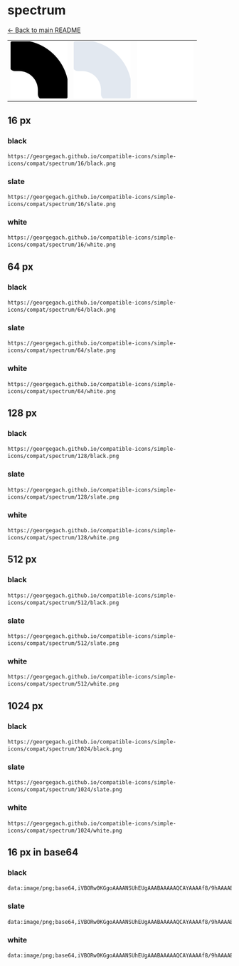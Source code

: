 # spectrum

[← Back to main README](../../README.md)

<table><tr>
  <td><img src="./128/black.png" width="128" alt="spectrum black icon" /></td>
  <td><img src="./128/slate.png" width="128" alt="spectrum slate icon" /></td>
  <td><img src="./128/white.png" width="128" alt="spectrum white icon" /></td>
</tr></table>

## 16 px

### black
```
https://georgegach.github.io/compatible-icons/simple-icons/compat/spectrum/16/black.png
```

### slate
```
https://georgegach.github.io/compatible-icons/simple-icons/compat/spectrum/16/slate.png
```

### white
```
https://georgegach.github.io/compatible-icons/simple-icons/compat/spectrum/16/white.png
```

## 64 px

### black
```
https://georgegach.github.io/compatible-icons/simple-icons/compat/spectrum/64/black.png
```

### slate
```
https://georgegach.github.io/compatible-icons/simple-icons/compat/spectrum/64/slate.png
```

### white
```
https://georgegach.github.io/compatible-icons/simple-icons/compat/spectrum/64/white.png
```

## 128 px

### black
```
https://georgegach.github.io/compatible-icons/simple-icons/compat/spectrum/128/black.png
```

### slate
```
https://georgegach.github.io/compatible-icons/simple-icons/compat/spectrum/128/slate.png
```

### white
```
https://georgegach.github.io/compatible-icons/simple-icons/compat/spectrum/128/white.png
```

## 512 px

### black
```
https://georgegach.github.io/compatible-icons/simple-icons/compat/spectrum/512/black.png
```

### slate
```
https://georgegach.github.io/compatible-icons/simple-icons/compat/spectrum/512/slate.png
```

### white
```
https://georgegach.github.io/compatible-icons/simple-icons/compat/spectrum/512/white.png
```

## 1024 px

### black
```
https://georgegach.github.io/compatible-icons/simple-icons/compat/spectrum/1024/black.png
```

### slate
```
https://georgegach.github.io/compatible-icons/simple-icons/compat/spectrum/1024/slate.png
```

### white
```
https://georgegach.github.io/compatible-icons/simple-icons/compat/spectrum/1024/white.png
```

## 16 px in base64

### black
```
data:image/png;base64,iVBORw0KGgoAAAANSUhEUgAAABAAAAAQCAYAAAAf8/9hAAAABmJLR0QA/wD/AP+gvaeTAAAAw0lEQVQ4jZ3SMU4CQRjF8d9ClqCBxAvQcAyPYryBh7OhsCDExorGBmJIiNViq40mRFgKBqPIzIR9yatmvv+8eflghRrfeMcbXjHBLUoZbQPglD+xCKAiBogN//YHHtFrCqixwQsGTQEHz4+TnAvYhO/8dJIqMdXJzQFQNYQsULZxjyeMsMQVOuj+7/uPLsP9k7qzX6hcinE7AphijetMklYqYoFZJsEqRajxkHoBF8kIeM6c93OAr5Akpty8ofiebFHtAGApg0ah5E+QAAAAAElFTkSuQmCC
```

### slate
```
data:image/png;base64,iVBORw0KGgoAAAANSUhEUgAAABAAAAAQCAYAAAAf8/9hAAAABmJLR0QA/wD/AP+gvaeTAAABJ0lEQVQ4jZ2SvS5EURSFv3UmhMRPNBMTIVFJFBKh9QLiBfQ68QYK4T10Cr2CwhsICr1/dwxiiORKZuYsDULce4JVnp39ZZ29ls7rjzdCNUEnwguQY16DfBqjN+9qQ9uzUosS6aLejIAKh5BbXLkT18dqQ1uSXAT48VigZ/BRT2gtVKvVl6+D8ItlgAFbc7m7D66vH0b/A0AiyEy0K5W9RqPR92fAp8zEa+zesa0PwG9u8M2J8XR2/7z4DlD2ZwgaaHe8dmB36azeHJeZqQT1xugpy/MQRoQH0xBy0FJh/hfZ0zJiFTyc/o72CwEAl/XHFaMNoNSJzVkpwLYub5snoMmEh6w0RknGYbd8GZB7kz0IgeP0Pv1JQCc6JxGxIaSbGDhM9MSg7A2ZxnsNbfA8CAAAAABJRU5ErkJggg==
```

### white
```
data:image/png;base64,iVBORw0KGgoAAAANSUhEUgAAABAAAAAQCAYAAAAf8/9hAAAABmJLR0QA/wD/AP+gvaeTAAAAzElEQVQ4jZ2SMWoCURRFzx+YQlCyAEmRyk4Qd+EOApbpQnaXIoWIKxAbRaaxitPGJtOYnBSjkML/v3raB4f37ruoe1uO6pdaqzt1rk7VkhTqr3G+1eokCjHBNRzUhdq9V6D6o27Vx3sFZzb/NymSAV1mALx7yqQAvFFQACPg+XzCp+lPxKjUMqhPwBjoAENgAvSBh8wmDfBycaK+2hYqxyyqV99sm5lilxIEdZ0R7KNvDCEIfGRy6OR6sMrMezlBQ7onRU6wBOqIRKD+A4ngrr8P4UMqAAAAAElFTkSuQmCC
```

